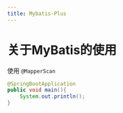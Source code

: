 ```yaml
---
title: Mybatis-Plus
---
```

# 关于MyBatis的使用
使用 `@MapperScan`
```java
@SpringBootApplication
public void main(){
    System.out.println();
}
```